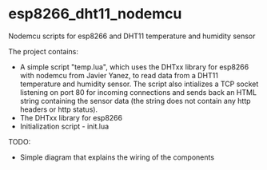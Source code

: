 # esp8266_dht11_nodemcu
Nodemcu scripts for esp8266 and DHT11 temperature and humidity sensor

The project contains:

- A simple script "temp.lua", which uses the DHTxx library for esp8266 with nodemcu from Javier Yanez, to read data
from a DHT11 temperature and humidity sensor. The script also intializes a TCP socket listening on port 80 for incoming
connections and sends back an HTML string containing the sensor data (the string does not contain any http headers or http 
status).
- The DHTxx library for esp8266
- Initialization script - init.lua

TODO:

- Simple diagram that explains the wiring of the components
